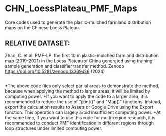# CHN_LoessPlateau_PMF_Maps
Core codes used to generate the plastic-mulched farmland distribution maps on the Chinese Loess Plateau.

## RELATIVE DATASET:
Zhao, C. et al. PMF-LP: the first 10 m plastic-mulched farmland distribution map (2019-2021) in the Loess Plateau of China generated using training sample generation and classifier transfer method. Zenodo https://doi.org/10.5281/zenodo.13369426 (2024)
## 
*The above code files only select partial areas to demonstrate the method, because when applying the method to larger areas, it will be limited by computing power. 
*If you want to apply the code to a larger area, it is recommended to reduce the use of "print()" and "Map()" functions. Instead, export the calculation results to Assets or Google Drive using the Export function. This operation can largely avoid insufficient computing power. 
*At the same time, if you want to use this code for multi-region research, it is recommended to conduct PMF identification in different regions through loop structures under limited computing power.
